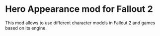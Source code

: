 # Hero Appearance mod for Fallout 2

This mod allows to use different character models in Fallout 2 and games based on its engine.
